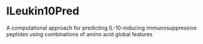 # ILeukin10Pred
A computational approach for predicting IL-10-inducing immunosuppressive peptides using combinations of amino acid global features


